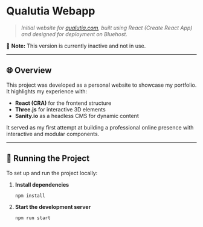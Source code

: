 # **Qualutia Webapp**

> *Initial website for [qualutia.com](https://qualutia.com), built using React (Create React App) and designed for deployment on Bluehost.*

🛑 **Note:** This version is currently inactive and not in use.

---

## 🌐 Overview

This project was developed as a personal website to showcase my portfolio. It highlights my experience with:

* **React (CRA)** for the frontend structure
* **Three.js** for interactive 3D elements
* **Sanity.io** as a headless CMS for dynamic content

It served as my first attempt at building a professional online presence with interactive and modular components.

---

## 🚀 Running the Project

To set up and run the project locally:

1. **Install dependencies**

   ```bash
   npm install
   ```

2. **Start the development server**

   ```bash
   npm run start
   ```
